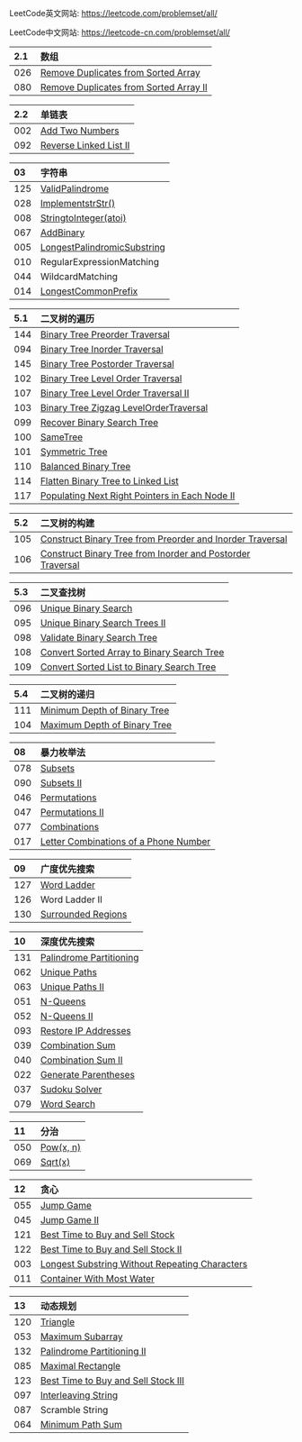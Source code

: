 LeetCode英文网站: https://leetcode.com/problemset/all/

LeetCode中文网站: https://leetcode-cn.com/problemset/all/



| 2.1  | 数组
| :------| :------
| 026	 | [Remove Duplicates from Sorted Array](https://github.com/taobaup/Algorithms/blob/master/LeetCode/026.Remove%20Duplicates%20from%20Sorted%20Array.md)    
| 080	 | [Remove Duplicates from Sorted Array II](https://github.com/taobaup/Algorithms/blob/master/LeetCode/080.Remove%20Duplicates%20from%20Sorted%20Array%20II.md)    


| 2.2  | 单链表
| :------| :------
| 002	 | [Add Two Numbers](https://github.com/taobaup/Algorithms/blob/master/LeetCode/002.Add%20Two%20Numbers.md)    
| 092	 | [Reverse Linked List II](https://github.com/taobaup/Algorithms/blob/master/LeetCode/092.Reverse%20Linked%20List%20II.md)    


| 03  | 字符串
| :------| :------
| 125 | [ValidPalindrome](https://github.com/taobaup/Algorithms/blob/master/LeetCode/125.Valid%20Palindrome.md) 
| 028 | [ImplementstrStr()](https://github.com/taobaup/Algorithms/blob/master/LeetCode/028.Implement%20strStr().md) 
| 008 | [StringtoInteger(atoi)](https://github.com/taobaup/Algorithms/blob/master/LeetCode/008.String%20to%20Integer%20(atoi).md) 
| 067 | [AddBinary](https://github.com/taobaup/Algorithms/blob/master/LeetCode/067.Add%20Binary.md) 
| 005 | [LongestPalindromicSubstring](https://github.com/taobaup/Algorithms/blob/master/LeetCode/005.Longest%20Palindromic%20Substring.md)
| 010 | RegularExpressionMatching
| 044 | WildcardMatching
| 014 | [LongestCommonPrefix](https://github.com/taobaup/Algorithms/blob/master/LeetCode/014.Longest%20Common%20Prefix.md)


| 5.1 | 二叉树的遍历
| :------| :------
| 144	| [Binary Tree Preorder Traversal](https://github.com/taobaup/Algorithms/blob/master/LeetCode/144.Binary%20Tree%20Preorder%20Traversal.md)  
|	094	| [Binary Tree Inorder Traversal](https://github.com/taobaup/Algorithms/blob/master/LeetCode/094.Binary%20Tree%20Inorder%20Traversal.md)    
| 145	| [Binary Tree Postorder Traversal](https://github.com/taobaup/Algorithms/blob/master/LeetCode/145.Binary%20Tree%20Postorder%20Traversal.md)  
|	102	| [Binary Tree Level Order Traversal](https://github.com/taobaup/Algorithms/blob/master/LeetCode/102.Binary%20Tree%20Level%20Order%20Traversal.md)    
| 107	| [Binary Tree Level Order Traversal II](https://github.com/taobaup/Algorithms/blob/master/LeetCode/107.Binary%20Tree%20Level%20Order%20Traversal%20II.md)   
| 103 | [Binary Tree Zigzag LevelOrderTraversal](https://github.com/taobaup/Algorithms/blob/master/LeetCode/103.Binary%20Tree%20Zigzag%20Level%20Order%20Traversal.md)
| 099 | [Recover Binary Search Tree](https://github.com/taobaup/Algorithms/blob/master/LeetCode/099.Recover%20Binary%20Search%20Tree.md)
| 100 | [SameTree](https://github.com/taobaup/Algorithms/blob/master/LeetCode/100.Same%20Tree.md)
| 101 | [Symmetric Tree](https://github.com/taobaup/Algorithms/blob/master/LeetCode/101.Symmetric%20Tree.md)
| 110 | [Balanced Binary Tree](https://github.com/taobaup/Algorithms/blob/master/LeetCode/110.Balanced%20Binary%20Tree.md)
| 114 | [Flatten Binary Tree to Linked List](https://github.com/taobaup/Algorithms/blob/master/LeetCode/114.Flatten%20Binary%20Tree%20to%20Linked%20List.md)
| 117 | [Populating Next Right Pointers in Each Node II](https://github.com/taobaup/Algorithms/blob/master/LeetCode/117.Populating%20Next%20Right%20Pointers%20in%20Each%20Node%20II.md)


| 5.2 | 二叉树的构建
| :------| :------
| 105 | [Construct Binary Tree from Preorder and Inorder Traversal](https://github.com/taobaup/Algorithms/blob/master/LeetCode/105.Construct%20Binary%20Tree%20from%20Preorder%20and%20Inorder%20Traversal.md)
| 106 | [Construct Binary Tree from Inorder and Postorder Traversal](https://github.com/taobaup/Algorithms/blob/master/LeetCode/106.Construct%20Binary%20Tree%20from%20Inorder%20and%20Postorder%20Traversal.md)


| 5.3 | 二叉查找树
| :------| :------
| 096 | [Unique Binary Search](https://github.com/taobaup/Algorithms/blob/master/LeetCode/096.Unique%20Binary%20Search%20Trees.md)
| 095 | [Unique Binary Search Trees II](https://github.com/taobaup/Algorithms/blob/master/LeetCode/095.Unique%20Binary%20Search%20Trees%20II.md)
| 098 | [Validate Binary Search Tree](https://github.com/taobaup/Algorithms/blob/master/LeetCode/098.Validate%20Binary%20Search%20Tree.md) 
| 108 | [Convert Sorted Array to Binary Search Tree](https://github.com/taobaup/Algorithms/blob/master/LeetCode/108.Convert%20Sorted%20Array%20to%20Binary%20Search%20Tree.md) 
| 109 | [Convert Sorted List to Binary Search Tree](https://github.com/taobaup/Algorithms/blob/master/LeetCode/109.Convert%20Sorted%20List%20to%20Binary%20Search%20Tree.md) 


| 5.4 | 二叉树的递归
| :------| :------
| 111 | [Minimum Depth of Binary Tree](https://github.com/taobaup/Algorithms/blob/master/LeetCode/111.Minimum%20Depth%20of%20Binary%20Tree.md)
| 104 | [Maximum Depth of Binary Tree](https://github.com/taobaup/Algorithms/blob/master/LeetCode/104.Maximum%20Depth%20of%20Binary%20Tree.md)


| 08  | 暴力枚举法
| :------| :------
| 078	| [Subsets](https://github.com/taobaup/Algorithms/blob/master/LeetCode/078.Subsets.md)  
| 090	| [Subsets II](https://github.com/taobaup/Algorithms/blob/master/LeetCode/090.Subsets%20II.md)   
| 046	| [Permutations](https://github.com/taobaup/Algorithms/blob/master/LeetCode/046.Permutations.md)   
| 047	| [Permutations II](https://github.com/taobaup/Algorithms/blob/master/LeetCode/047.Permutations%20II.md)    		
| 077	| [Combinations](https://github.com/taobaup/Algorithms/blob/master/LeetCode/077.Combinations.md)   
| 017	|  [Letter Combinations of a Phone Number](https://github.com/taobaup/Algorithms/blob/master/LeetCode/017.Letter%20Combinations%20of%20a%20Phone%20Number.md)

| 09  | 广度优先搜索
| :------| :------
| 127 |  [Word Ladder](https://github.com/taobaup/Algorithms/blob/master/LeetCode/127.Word%20Ladder.md)
| 126	|   Word Ladder II    
| 130 |  [Surrounded Regions](https://github.com/taobaup/Algorithms/blob/master/LeetCode/130.Surrounded%20Regions.md)


| 10  | 深度优先搜索
| :------| :------
| 131 |  [Palindrome Partitioning](https://github.com/taobaup/Algorithms/blob/master/LeetCode/131.Palindrome%20Partitioning.md)
| 062 |  [Unique Paths](https://github.com/taobaup/Algorithms/blob/master/LeetCode/062.Unique%20Paths.md)
| 063 |  [Unique Paths II](https://github.com/taobaup/Algorithms/blob/master/LeetCode/063.Unique%20Paths%20II.md)
| 051 |  [N-Queens](https://github.com/taobaup/Algorithms/blob/master/LeetCode/051.N-Queens.md)
| 052 |  [N-Queens II](https://github.com/taobaup/Algorithms/blob/master/LeetCode/052.N-Queens%20II.md)
| 093 |  [Restore IP Addresses](https://github.com/taobaup/Algorithms/blob/master/LeetCode/093.Restore%20IP%20Addresses.md)
| 039	|  [Combination Sum](https://github.com/taobaup/Algorithms/blob/master/LeetCode/039.Combination%20Sum.md)
| 040	|  [Combination Sum II](https://github.com/taobaup/Algorithms/blob/master/LeetCode/040.Combination%20Sum%20II.md)
| 022	|  [Generate Parentheses](https://github.com/taobaup/Algorithms/blob/master/LeetCode/022.Generate%20Parentheses.md)
| 037	|  [Sudoku Solver](https://github.com/taobaup/Algorithms/blob/master/LeetCode/037.Sudoku%20Solver.md)
| 079	|  [Word Search](https://github.com/taobaup/Algorithms/blob/master/LeetCode/079.Word%20Search.md)


| 11  | 分治
| :------| :------
| 050 |  [Pow(x, n)](https://github.com/taobaup/Algorithms/blob/master/LeetCode/050.Pow(x,%20n).md)
| 069	|  [Sqrt(x)](https://github.com/taobaup/Algorithms/blob/master/LeetCode/069.Sqrt(x).md)    


| 12  | 贪心
| :------| :------
| 055	|  [Jump Game](https://github.com/taobaup/Algorithms/blob/master/LeetCode/055.Jump%20Game.md)    
| 045	|  [Jump Game II](https://github.com/taobaup/Algorithms/blob/master/LeetCode/045.Jump%20Game%20II.md)   
| 121	|  [Best Time to Buy and Sell Stock](https://github.com/taobaup/Algorithms/blob/master/LeetCode/121.Best%20Time%20to%20Buy%20and%20Sell%20Stock.md)   
| 122	|  [Best Time to Buy and Sell Stock II](https://github.com/taobaup/Algorithms/blob/master/LeetCode/122.Best%20Time%20to%20Buy%20and%20Sell%20Stock%20II.md)    
| 003	|  [Longest Substring Without Repeating Characters](https://github.com/taobaup/Algorithms/blob/master/LeetCode/003.Longest%20Substring%20Without%20Repeating%20Characters.md)
| 011	|  [Container With Most Water](https://github.com/taobaup/Algorithms/blob/master/LeetCode/011.Container%20With%20Most%20Water.md)    


| 13  | 动态规划
| :------| :------
| 120	|  [Triangle](https://github.com/taobaup/Algorithms/blob/master/LeetCode/120.Triangle.md)
|	053	|  [Maximum Subarray](https://github.com/taobaup/Algorithms/blob/master/LeetCode/053.Maximum%20Subarray.md)    
| 132 |  [Palindrome Partitioning II](https://github.com/taobaup/Algorithms/blob/master/LeetCode/132.Palindrome%20Partitioning%20II.md)
|	085	|  [Maximal Rectangle](https://github.com/taobaup/Algorithms/blob/master/LeetCode/085.Maximal%20Rectangle.md)    
| 123	|  [Best Time to Buy and Sell Stock III](https://github.com/taobaup/Algorithms/blob/master/LeetCode/123.Best%20Time%20to%20Buy%20and%20Sell%20Stock%20III.md)    
| 097	|  [Interleaving String](https://github.com/taobaup/Algorithms/blob/master/LeetCode/097.Interleaving%20String.md)    
| 087	|   Scramble String    
| 064	|  [Minimum Path Sum](https://github.com/taobaup/Algorithms/blob/master/LeetCode/064.Minimum%20Path%20Sum.md)    
